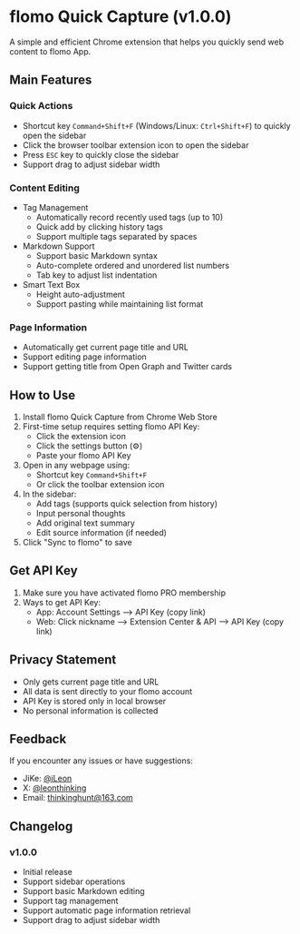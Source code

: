 # flomo Quick Capture (v1.0.0)

A simple and efficient Chrome extension that helps you quickly send web content to flomo App.

## Main Features

### Quick Actions
- Shortcut key `Command+Shift+F` (Windows/Linux: `Ctrl+Shift+F`) to quickly open the sidebar
- Click the browser toolbar extension icon to open the sidebar
- Press `ESC` key to quickly close the sidebar
- Support drag to adjust sidebar width

### Content Editing
- Tag Management
  - Automatically record recently used tags (up to 10)
  - Quick add by clicking history tags
  - Support multiple tags separated by spaces
- Markdown Support
  - Support basic Markdown syntax
  - Auto-complete ordered and unordered list numbers
  - Tab key to adjust list indentation
- Smart Text Box
  - Height auto-adjustment
  - Support pasting while maintaining list format

### Page Information
- Automatically get current page title and URL
- Support editing page information
- Support getting title from Open Graph and Twitter cards

## How to Use

1. Install flomo Quick Capture from Chrome Web Store
2. First-time setup requires setting flomo API Key:
   - Click the extension icon
   - Click the settings button (⚙️)
   - Paste your flomo API Key
3. Open in any webpage using:
   - Shortcut key `Command+Shift+F`
   - Or click the toolbar extension icon
4. In the sidebar:
   - Add tags (supports quick selection from history)
   - Input personal thoughts
   - Add original text summary
   - Edit source information (if needed)
5. Click "Sync to flomo" to save

## Get API Key

1. Make sure you have activated flomo PRO membership
2. Ways to get API Key:
   - App: Account Settings --> API Key (copy link)
   - Web: Click nickname --> Extension Center & API --> API Key (copy link)

## Privacy Statement

- Only gets current page title and URL
- All data is sent directly to your flomo account
- API Key is stored only in local browser
- No personal information is collected

## Feedback

If you encounter any issues or have suggestions:
- JiKe: [@iLeon](https://jike.city/leonzhang)
- X: [@leonthinking](https://twitter.com/leonthinking)
- Email: thinkinghunt@163.com

## Changelog

### v1.0.0
- Initial release
- Support sidebar operations
- Support basic Markdown editing
- Support tag management
- Support automatic page information retrieval
- Support drag to adjust sidebar width